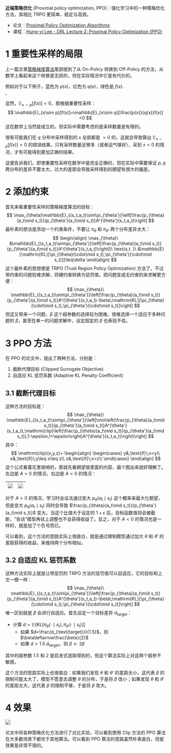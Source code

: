 **近端策略优化** (Proximal policy optimization, PPO)：强化学习中的一种策略优化方法，其相比 TRPO 更简单、稳定与高效。

<!--more-->

- 论文：[Proximal Policy Optimization Algorithms](https://arxiv.org/abs/1707.06347)
- 课程：[Hung-yi Lee - DRL Lecture 2: Proximal Policy Optimization (PPO)](https://youtu.be/OAKAZhFmYoI)

# 1 重要性采样的局限

上一篇文章[策略梯度算法](https://io.zouht.com/184.html)尾部提到了从 On-Policy 转换到 Off-Policy 的方法，从数学上看起来这个转换是无损的，但在实际情况中它是有代价的。

例如对于以下例子，蓝色为 $p(x)$，红色为 $q(x)$，绿色是 $f(x)$.

<img src="https://assets.zouht.com/img/note/185-01.webp" style="zoom: 33%;" />

显然，$\mathbb{E}_{x\sim p}[f(x)]<0$，那根据重要性采样：
$$
\mathbb{E}_{x\sim p}[f(x)]=\mathbb{E}_{x\sim q}[\frac{p(x)}{q(x)}f(x)]<0
$$
这在数学上当然是成立的，但实际中需要考虑的是采样数量是有限的。

很有可能我们在 $q$ 分布中采样得到的 $x$ 全部都是 $>0$ 的，这就会导致算出 $\mathbb{E}_{x\sim p}[f(x)]>0$ 的错误结果。只有采样数量足够多（或者运气够好），采到 $x<0$ 的情况，才有可能得到更加正确的结果。

这便告诉我们，即使重要性采样在数学中是完全正确的，但在实际中需要保证 $p,q$ 两分布的差异不要太大，过大的差距会导致采样得到的期望有很大的偏差。

# 2 添加约束

首先来看重要性采样的策略梯度算法的目标：
$$
\max_{\theta}\mathbb{E}_{(s_t,a_t)\sim\pi_{\theta'}}\left[\frac{p_{\theta}(a_t\mid s_t)}{p_{\theta'}(a_t\mid s_t)}A^{\theta'}(s_t,a_t)\right]
$$
最朴素的想法是添加一个约束条件，不要让 $\pi_{\theta}$ 和 $\pi_{\theta'}$ 两个分布差异太大：
$$
\begin{align}
\max_{\theta}\ &\mathbb{E}_{(s_t,a_t)\sim\pi_{\theta'}}\left[\frac{p_{\theta}(a_t\mid s_t)}{p_{\theta'}(a_t\mid s_t)}A^{\theta'}(s_t,a_t)\right]\\
\text{s.t. }\ &\mathbb{E}[\mathrm{KL}[\pi_{\theta}(\cdot\mid s_t),\pi_{\theta'}(\cdot\mid s_t)]]\leq\delta
\end{align}
$$
这个最朴素的思想便是 TRPO (Trust Region Policy Optimization) 方法了，不过带约束的问题较难求解，将硬约束转换为惩罚值，把问题变成无约束的来求解更方便：
$$
\max_{\theta}\ \mathbb{E}_{(s_t,a_t)\sim\pi_{\theta'}}\left[\frac{p_{\theta}(a_t\mid s_t)}{p_{\theta'}(a_t\mid s_t)}A^{\theta'}(s_t,a_t)-\beta\;\mathrm{KL}[\pi_{\theta}(\cdot\mid s_t),\pi_{\theta'}(\cdot\mid s_t)]\right]
$$
但这又带来一个问题，$\beta$ 这个超参数的选择较为困难。很难选择一个适应于多种问题的 $\beta$，甚至在单一的问题求解中，设定固定的 $\beta$ 也表现不佳。

# 3 PPO 方法

在 PPO 的论文中，提出了两种方法，分别是：

1. 截断代理目标 (Clipped Surrogate Objective)
2. 自适应 KL 惩罚系数 (Adaptive KL Penalty Coefficient)

## 3.1 截断代理目标

这种方法的目标是：
$$
\max_{\theta}\ \mathbb{E}_{(s_t,a_t)\sim\pi_{\theta'}}\left[\min\left(\frac{p_{\theta}(a_t\mid s_t)}{p_{\theta'}(a_t\mid s_t)}A^{\theta'}(s_t,a_t),\mathrm{clip}\left(\frac{p_{\theta}(a_t\mid s_t)}{p_{\theta'}(a_t\mid s_t)},1-\epsilon,1+\epsilon\right)A^{\theta'}(s_t,a_t)\right)\right]
$$
其中：
$$
\mathrm{clip}(x,y,z)=
\begin{align}
\begin{cases}
y&,\text{if}\;x<y\\
x&,\text{if}\;y\leq x\leq z\\
z&,\text{if}\;x>z\\
\end{cases}
\end{align}
$$
这个公式看着花里胡哨的，那就先看期望值里面的内容，画个图出来就好理解了。左边是 $A>0$ 的情况，右边是 $A<0$ 的情况：

| ![](https://assets.zouht.com/img/note/185-04.webp) | ![](https://assets.zouht.com/img/note/185-05.webp) |
| -------------------------------------------------- | -------------------------------------------------- |

对于 $A>0$ 的情况，学习时会设法通过变大 $p_{\theta}(a_t\mid s_t)$ 这个概率来最大化期望，但是变大 $p_{\theta}(a_t\mid s_t)$ 同时会导致 $\frac{p_{\theta}(a_t\mid s_t)}{p_{\theta'}(a_t\mid s_t)}$ 变大。当这个比值大于设定的 $1+\epsilon$ 后，目标函数值将会被截断，“告诉”模型再往上调整也不会获得收益了。反之，对于 $A<0$ 的情况也是一样的，就是加了个负号而已。

可以看到，这个方法的思路实际上很直白，就是通过限制模型通过加大 $\theta$ 和 $\theta'$ 的差距获得的收益，来维持两个分布相似。

## 3.2 自适应 KL 惩罚系数

这种方法实际上就是让带惩罚的 TRPO 方法的惩罚值可以自适应，它的目标和上文一模一样：
$$
\max_{\theta}\ \mathbb{E}_{(s_t,a_t)\sim\pi_{\theta'}}\left[\frac{p_{\theta}(a_t\mid s_t)}{p_{\theta'}(a_t\mid s_t)}A^{\theta'}(s_t,a_t)-\beta\;\mathrm{KL}[\pi_{\theta}(\cdot\mid s_t),\pi_{\theta'}(\cdot\mid s_t)]\right]
$$
唯一区别就是 $\beta$ 会进行自适应。首先设定一个目标差异 $d_{\text{target}}$：

- 计算 $d=\mathbb{E}[\mathrm{KL}[\pi_{\theta}(\cdot\mid s_t),\pi_{\theta'}(\cdot\mid s_t)]]$
  - 如果 $d<\frac{d_{\text{target}}}{1.5}$，则 $\beta\leftarrow\frac{\beta}{2}$
  - 如果 $d>1.5\;d_{\text{target}}$，则 $\beta\leftarrow2\beta$

其中的超参数 $1.5$ 和 $2$ 是启发式选取得到的，但这个算法实际上对这两个超参不敏感。

这个方法的思路实际上也很直白：如果我们发现 $\theta$ 和 $\theta'$ 的差距太小，这代表 $\beta$ 的限制可能太大了，模型不愿意去调整 $\theta$ 的分布，于是将 $\beta$ 改小；如果发现 $\theta$ 和 $\theta'$ 的差距太大，这代表 $\beta$ 的限制不够，于是将 $\beta$ 改大。

# 4 效果

![](https://assets.zouht.com/img/note/185-06.webp)

论文中将各种策略优化方法进行了对比实验，可以看到使用 Clip 方法的 PPO 算法在大多数场景下都优于其他算法。可以看到 PPO 算法的思路虽然朴素直白，但是效果是非常不错的。
